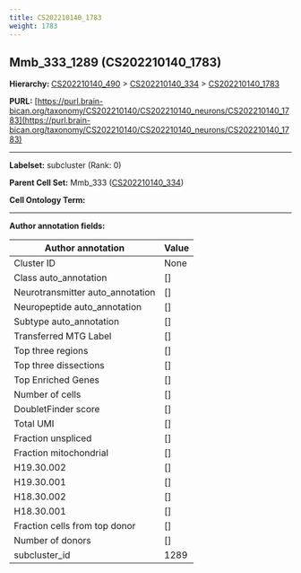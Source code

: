 ```yaml
---
title: CS202210140_1783
weight: 1783
---
```

## Mmb_333_1289 (CS202210140_1783)
<b>Hierarchy: </b>
[CS202210140_490](../CS202210140_490) >
[CS202210140_334](../CS202210140_334) >
[CS202210140_1783](../CS202210140_1783)

**PURL:** [https://purl.brain-bican.org/taxonomy/CS202210140/CS202210140_neurons/CS202210140_1783](https://purl.brain-bican.org/taxonomy/CS202210140/CS202210140_neurons/CS202210140_1783)

---


**Labelset:** subcluster (Rank: 0)

**Parent Cell Set:** Mmb_333 ([CS202210140_334](../CS202210140_334))



**Cell Ontology Term:** 

[MARKER GENES.]: #


---

[TRANSFERRED ANNOTATIONS.]: #


[AUTHOR ANNOTATION FIELDS.]: #


**Author annotation fields:**

| Author annotation | Value |
|-------------------|-------|
|Cluster ID|None|
|Class auto_annotation|[]|
|Neurotransmitter auto_annotation|[]|
|Neuropeptide auto_annotation|[]|
|Subtype auto_annotation|[]|
|Transferred MTG Label|[]|
|Top three regions|[]|
|Top three dissections|[]|
|Top Enriched Genes|[]|
|Number of cells|[]|
|DoubletFinder score|[]|
|Total UMI|[]|
|Fraction unspliced|[]|
|Fraction mitochondrial|[]|
|H19.30.002|[]|
|H19.30.001|[]|
|H18.30.002|[]|
|H18.30.001|[]|
|Fraction cells from top donor|[]|
|Number of donors|[]|
|subcluster_id|1289|

